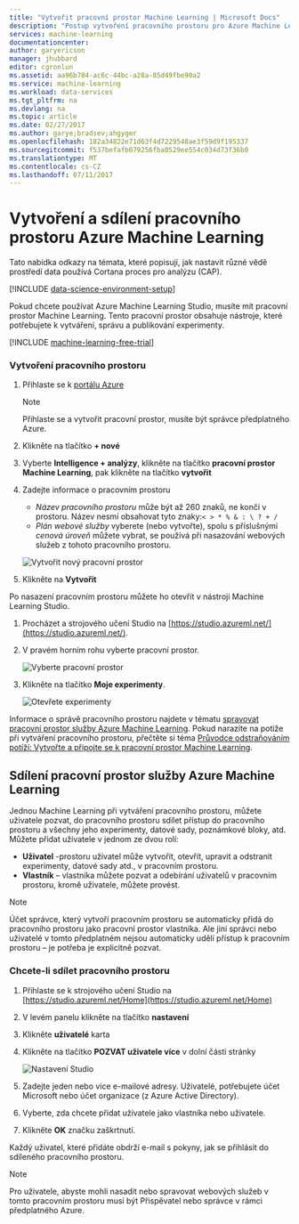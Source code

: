 ```yaml
---
title: "Vytvořit pracovní prostor Machine Learning | Microsoft Docs"
description: "Postup vytvoření pracovního prostoru pro Azure Machine Learning Studio"
services: machine-learning
documentationcenter: 
author: garyericson
manager: jhubbard
editor: cgronlun
ms.assetid: aa96b784-ac6c-44bc-a28a-85d49fbe90a2
ms.service: machine-learning
ms.workload: data-services
ms.tgt_pltfrm: na
ms.devlang: na
ms.topic: article
ms.date: 02/27/2017
ms.author: garye;bradsev;ahgyger
ms.openlocfilehash: 182a34822e71d63f4d7229548ae3f59d9f195337
ms.sourcegitcommit: f537befafb079256fba0529ee554c034d73f36b0
ms.translationtype: MT
ms.contentlocale: cs-CZ
ms.lasthandoff: 07/11/2017
---
```

# <a name="create-and-share-an-azure-machine-learning-workspace"></a>Vytvoření a sdílení pracovního prostoru Azure Machine Learning
Tato nabídka odkazy na témata, které popisují, jak nastavit různé vědě prostředí data používá Cortana proces pro analýzu (CAP).

[!INCLUDE [data-science-environment-setup](../../includes/cap-setup-environments.md)]

Pokud chcete používat Azure Machine Learning Studio, musíte mít pracovní prostor Machine Learning. Tento pracovní prostor obsahuje nástroje, které potřebujete k vytváření, správu a publikování experimenty.

[!INCLUDE [machine-learning-free-trial](../../includes/machine-learning-free-trial.md)]

### <a name="to-create-a-workspace"></a>Vytvoření pracovního prostoru
1. Přihlaste se k [portálu Azure](https://portal.azure.com/)

    > [!NOTE]
    > Přihlaste se a vytvořit pracovní prostor, musíte být správce předplatného Azure. 
    >
    > 

2. Klikněte na tlačítko **+ nové**

3. Vyberte **Intelligence + analýzy**, klikněte na tlačítko **pracovní prostor Machine Learning**, pak klikněte na tlačítko **vytvořit**

4. Zadejte informace o pracovním prostoru

    - *Název pracovního prostoru* může být až 260 znaků, ne končí v prostoru. Název nesmí obsahovat tyto znaky:`< > * % & : \ ? + /`
    - *Plán webové služby* vyberete (nebo vytvořte), spolu s příslušnými *cenová úroveň* můžete vybrat, se používá při nasazování webových služeb z tohoto pracovního prostoru.

    ![Vytvořit nový pracovní prostor](media/machine-learning-create-workspace/create-new-workspace.png)

5. Klikněte na **Vytvořit**

Po nasazení pracovním prostoru můžete ho otevřít v nástroji Machine Learning Studio.

1. Procházet a strojového učení Studio na [https://studio.azureml.net/](https://studio.azureml.net/).

2. V pravém horním rohu vyberte pracovní prostor.

    ![Vyberte pracovní prostor](media/machine-learning-create-workspace/open-workspace.png)

3. Klikněte na tlačítko **Moje experimenty**.

    ![Otevřete experimenty](media/machine-learning-create-workspace/my-experiments.png)

Informace o správě pracovního prostoru najdete v tématu [spravovat pracovní prostor služby Azure Machine Learning](machine-learning-manage-workspace.md).
Pokud narazíte na potíže při vytváření pracovního prostoru, přečtěte si téma [Průvodce odstraňováním potíží: Vytvořte a připojte se k pracovní prostor Machine Learning](machine-learning-troubleshooting-creating-ml-workspace.md).


## <a name="sharing-an-azure-machine-learning-workspace"></a>Sdílení pracovní prostor služby Azure Machine Learning
Jednou Machine Learning při vytváření pracovního prostoru, můžete uživatele pozvat, do pracovního prostoru sdílet přístup do pracovního prostoru a všechny jeho experimenty, datové sady, poznámkové bloky, atd. Můžete přidat uživatele v jednom ze dvou rolí:

* **Uživatel** -prostoru uživatel může vytvořit, otevřít, upravit a odstranit experimenty, datové sady atd., v pracovním prostoru.
* **Vlastník** – vlastníka můžete pozvat a odebírání uživatelů v pracovním prostoru, kromě uživatele, můžete provést.

> [!NOTE]
> Účet správce, který vytvoří pracovním prostoru se automaticky přidá do pracovního prostoru jako pracovní prostor vlastníka. Ale jiní správci nebo uživatelé v tomto předplatném nejsou automaticky udělí přístup k pracovním prostoru – je potřeba je explicitně pozvat.
> 
> 

### <a name="to-share-a-workspace"></a>Chcete-li sdílet pracovního prostoru

1. Přihlaste se k strojového učení Studio na [https://studio.azureml.net/Home](https://studio.azureml.net/Home)

2. V levém panelu klikněte na tlačítko **nastavení**

3. Klikněte **uživatelé** karta

4. Klikněte na tlačítko **POZVAT uživatele více** v dolní části stránky

    ![Nastavení Studio](media/machine-learning-create-workspace/settings.png)

5. Zadejte jeden nebo více e-mailové adresy. Uživatelé, potřebujete účet Microsoft nebo účet organizace (z Azure Active Directory).

6. Vyberte, zda chcete přidat uživatele jako vlastníka nebo uživatele.

7. Klikněte **OK** značku zaškrtnutí.

Každý uživatel, které přidáte obdrží e-mail s pokyny, jak se přihlásit do sdíleného pracovního prostoru.

> [!NOTE]
> Pro uživatele, abyste mohli nasadit nebo spravovat webových služeb v tomto pracovním prostoru musí být Přispěvatel nebo správce v rámci předplatného Azure. 



